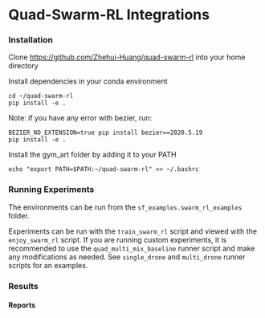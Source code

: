 # Quad-Swarm-RL Integrations

### Installation

Clone https://github.com/Zhehui-Huang/quad-swarm-rl into your home directory

Install dependencies in your conda environment
```
cd ~/quad-swarm-rl
pip install -e .
```

Note: if you have any error with bezier, run:
```
BEZIER_NO_EXTENSION=true pip install bezier==2020.5.19
pip install -e .
```

Install the gym_art folder by adding it to your PATH
```
echo "export PATH=$PATH:~/quad-swarm-rl" >> ~/.bashrc
```

### Running Experiments

The environments can be run from the `sf_examples.swarm_rl_examples` folder. 

Experiments can be run with the `train_swarm_rl` script and viewed with the `enjoy_swarm_rl` script. If you are running custom experiments, it is recommended to use the `quad_multi_mix_baseline` runner script and make any modifications as needed. See `single_drone` and `multi_drone` runner scripts for an examples.

### Results

#### Reports

